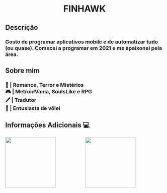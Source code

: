 
<h1 align="center">FINHAWK</h1>

<h2>Descrição</h2>
<h3>Gosto de programar aplicativos mobile e de automatizar tudo (ou quase). Comecei a programar em 2021 e me apaixonei pela área.</h3>

<h2>Sobre mim </h2>
<h3>
📖 | Romance, Terror e Mistérios </br>
🎮 | MetroidVania, SoulsLike e RPG </br>
🖊️ | Tradutor </br>
🏐 | Entusiasta de vôlei
</h3>

<h2>Informações Adicionais 💻</h2>

<div display = 'flex' align = 'center'>
  <img align="left" float = 'left' height = '160px' src="https://github-readme-stats.vercel.app/api/top-langs/?username=F1NH4WK&theme=midnight-purple"></img>
  <img  height = '160px' src = 'https://github-readme-stats.vercel.app/api?username=F1NH4WK&theme=midnight-purple'></img>
</div>
